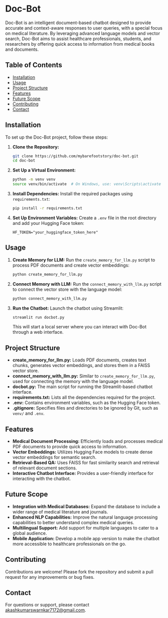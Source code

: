 # Doc-Bot

Doc-Bot is an intelligent document-based chatbot designed to provide accurate and context-aware responses to user queries, with a special focus on medical literature. By leveraging advanced language models and vector search, Doc-Bot aims to assist healthcare professionals, students, and researchers by offering quick access to information from medical books and documents.

## Table of Contents

- [Installation](#installation)
- [Usage](#usage)
- [Project Structure](#project-structure)
- [Features](#features)
- [Future Scope](#future-scope)
- [Contributing](#contributing)
- [Contact](#contact)

## Installation

To set up the Doc-Bot project, follow these steps:

1. **Clone the Repository:**
   ```bash
   git clone https://github.com/mybarefootstory/doc-bot.git
   cd doc-bot
   ```

2. **Set Up a Virtual Environment:**
   ```bash
   python -m venv venv
   source venv/bin/activate  # On Windows, use: venv\Scripts\activate
   ```

3. **Install Dependencies:**
   Install the required packages using `requirements.txt`:
   ```bash
   pip install -r requirements.txt
   ```

4. **Set Up Environment Variables:**
   Create a `.env` file in the root directory and add your Hugging Face token:
   ```plaintext
   HF_TOKEN="your_huggingface_token_here"
   ```

## Usage

1. **Create Memory for LLM:**
   Run the `create_memory_for_llm.py` script to process PDF documents and create vector embeddings:
   ```bash
   python create_memory_for_llm.py
   ```

2. **Connect Memory with LLM:**
   Run the `connect_memory_with_llm.py` script to connect the vector store with the language model:
   ```bash
   python connect_memory_with_llm.py
   ```

3. **Run the Chatbot:**
   Launch the chatbot using Streamlit:
   ```bash
   streamlit run docbot.py
   ```

   This will start a local server where you can interact with Doc-Bot through a web interface.

## Project Structure

- **create_memory_for_llm.py:** Loads PDF documents, creates text chunks, generates vector embeddings, and stores them in a FAISS vector store.
- **connect_memory_with_llm.py:** Similar to `create_memory_for_llm.py`, used for connecting the memory with the language model.
- **docbot.py:** The main script for running the Streamlit-based chatbot interface.
- **requirements.txt:** Lists all the dependencies required for the project.
- **.env:** Contains environment variables, such as the Hugging Face token.
- **.gitignore:** Specifies files and directories to be ignored by Git, such as `venv/` and `.env`.

## Features

- **Medical Document Processing:** Efficiently loads and processes medical PDF documents to provide quick access to information.
- **Vector Embeddings:** Utilizes Hugging Face models to create dense vector embeddings for semantic search.
- **Retrieval-Based QA:** Uses FAISS for fast similarity search and retrieval of relevant document sections.
- **Interactive Chatbot Interface:** Provides a user-friendly interface for interacting with the chatbot.

## Future Scope

- **Integration with Medical Databases:** Expand the database to include a wider range of medical literature and journals.
- **Enhanced NLP Capabilities:** Improve the natural language processing capabilities to better understand complex medical queries.
- **Multilingual Support:** Add support for multiple languages to cater to a global audience.
- **Mobile Application:** Develop a mobile app version to make the chatbot more accessible to healthcare professionals on the go.

## Contributing

Contributions are welcome! Please fork the repository and submit a pull request for any improvements or bug fixes.

## Contact

For questions or support, please contact [akashkumarswarnkar7172@gmail.com](mailto:akashkumarswarnkar7172@gmail.com).

```
